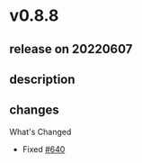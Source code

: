 # v0.8.8

## release on 20220607

## description

## changes

What's Changed

* Fixed <a class="issue-link js-issue-link" data-error-text="Failed to load title" data-id="1252991212" data-permission-text="Title is private" data-url="https://github.com/stoplightio/spectral-action/issues/640" data-hovercard-type="issue" data-hovercard-url="/stoplightio/spectral-action/issues/640/hovercard" href="https://github.com/stoplightio/spectral-action/issues/640">#640</a>

